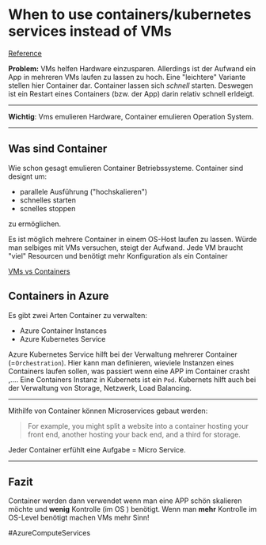 # When to use containers/kubernetes services instead of VMs

 [Reference](https://docs.microsoft.com/en-us/learn/modules/azure-compute-fundamentals/azure-container-services)

**Problem:** VMs helfen Hardware einzusparen. Allerdings ist der Aufwand ein App in mehreren VMs laufen zu lassen zu hoch. Eine "leichtere" Variante stellen hier Container dar. Container lassen sich *schnell* starten. Deswegen ist ein Restart eines Containers (bzw. der App) darin relativ schnell erldeigt. 

---

**Wichtig**: Vms emulieren Hardware, Container emulieren Operation System.

---

## Was sind Container

Wie schon gesagt emulieren Container Betriebssysteme. Container sind designt um:

- parallele Ausführung ("hochskalieren")
- schnelles starten
- scnelles stoppen

zu ermöglichen.

Es ist möglich mehrere Container in einem OS-Host laufen zu lassen. Würde man selbiges mit VMs versuchen, steigt der Aufwand. Jede VM braucht "viel" Resourcen und benötigt mehr Konfiguration als ein Container


[VMs vs Containers](https://www.microsoft.com/en-us/videoplayer/embed/RE2yuaq?postJsllMsg=true)

## Containers in Azure

Es gibt zwei Arten Container zu verwalten:

- Azure Container Instances
- Azure Kubernetes Service

Azure Kubernetes Service hilft bei der Verwaltung mehrerer Container (=`Orchestration`). Hier kann man definieren, wieviele Instanzen eines Containers laufen sollen, was passiert wenn eine APP im Container crasht ,.... 
Eine Containers Instanz in Kubernets ist ein `Pod`. Kubernets hilft auch bei der Verwaltung von Storage, Netzwerk, Load Balancing.

---
Mithilfe von Container können Microservices gebaut werden:

>For example, you might split a website into a container hosting your front end, another hosting your back end, and a third for storage.

Jeder Container erfühlt eine Aufgabe = Micro Service.

---


## Fazit

Container werden dann verwendet wenn man eine APP schön skalieren möchte und **wenig** Kontrolle (im OS ) benötigt. Wenn man **mehr** Kontrolle im OS-Level benötigt machen VMs mehr Sinn!


#AzureComputeServices